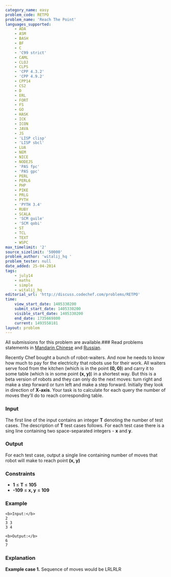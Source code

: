 ```yaml
---
category_name: easy
problem_code: RETPO
problem_name: 'Reach The Point'
languages_supported:
    - ADA
    - ASM
    - BASH
    - BF
    - C
    - 'C99 strict'
    - CAML
    - CLOJ
    - CLPS
    - 'CPP 4.3.2'
    - 'CPP 4.9.2'
    - CPP14
    - CS2
    - D
    - ERL
    - FORT
    - FS
    - GO
    - HASK
    - ICK
    - ICON
    - JAVA
    - JS
    - 'LISP clisp'
    - 'LISP sbcl'
    - LUA
    - NEM
    - NICE
    - NODEJS
    - 'PAS fpc'
    - 'PAS gpc'
    - PERL
    - PERL6
    - PHP
    - PIKE
    - PRLG
    - PYTH
    - 'PYTH 3.4'
    - RUBY
    - SCALA
    - 'SCM guile'
    - 'SCM qobi'
    - ST
    - TCL
    - TEXT
    - WSPC
max_timelimit: '2'
source_sizelimit: '50000'
problem_author: 'witalij_hq '
problem_tester: null
date_added: 25-04-2014
tags:
    - july14
    - maths
    - simple
    - witalij_hq
editorial_url: 'http://discuss.codechef.com/problems/RETPO'
time:
    view_start_date: 1405330200
    submit_start_date: 1405330200
    visible_start_date: 1405330200
    end_date: 1735669800
    current: 1493558181
layout: problem
---
```

All submissions for this problem are available.###  Read problems statements in [Mandarin Chinese](http://www.codechef.com/download/translated/JULY14/mandarin/RETPO.pdf) and [Russian](http://www.codechef.com/download/translated/JULY14/russian/RETPO.pdf).

Recently Chef bought a bunch of robot-waiters. And now he needs to know how much to pay for the electricity that robots use for their work. All waiters serve food from the kitchen (which is in the point **(0, 0)**) and carry it to some table (which is in some point **(x, y)**) in a shortest way. But this is a beta version of robots and they can only do the next moves: turn right and make a step forward or turn left and make a step forward. Initially they look in direction of **X-axis**. Your task is to calculate for each query the number of moves they’ll do to reach corresponding table.

### Input

The first line of the input contains an integer **T** denoting the number of test cases. The description of **T** test cases follows. For each test case there is a sing line containing two space-separated integers - **x** and **y**.

### Output

For each test case, output a single line containing number of moves that robot will make to reach point **(x, y)**

### Constraints

- **1** ≤ **T** ≤ **105**
- **-109** ≤ **x, y** ≤ **109**

### Example

```
<b>Input:</b>
2
3 3
3 4

<b>Output:</b>
6
7

```
### Explanation

**Example case 1.** Sequence of moves would be LRLRLR